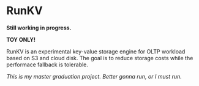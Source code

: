 # RunKV

**Still working in progress.**

**TOY ONLY!**

RunKV is an experimental key-value storage engine for OLTP workload based on S3 and cloud disk. The goal is to reduce storage costs while the performace fallback is tolerable.

*This is my master graduation project. Better gonna run, or I must run.*

